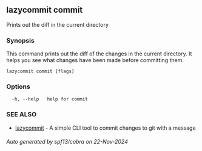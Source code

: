 ## lazycommit commit

Prints out the diff in the current directory

### Synopsis

This command prints out the diff of the changes in the current directory.
It helps you see what changes have been made before committing them.

```
lazycommit commit [flags]
```

### Options

```
  -h, --help   help for commit
```

### SEE ALSO

* [lazycommit](lazycommit.md)	 - A simple CLI tool to commit changes to git with a message

###### Auto generated by spf13/cobra on 22-Nov-2024

